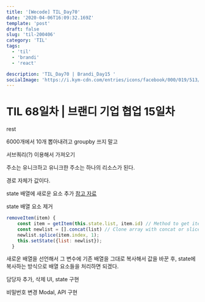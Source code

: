 ```yaml
---
title: '[Wecode] TIL_Day70'
date: '2020-04-06T16:09:32.169Z'
template: 'post'
draft: false
slug: 'til-200406'
category: 'TIL'
tags:
  - 'til'
  - 'brandi'
  - 'react'

description: 'TIL_Day70 | Brandi_Day15 '
socialImage: 'https://i.kym-cdn.com/entries/icons/facebook/000/019/513/til.jpg'
---
```


# TIL 68일차 | 브랜디 기업 협업 15일차

rest

6000개에서 10개 뽑아내려고 groupby 쓰지 말고

서브쿼리(?) 이용해서 가져오기

주소는 유니크하고 유니크한 주소는 하나의 리소스가 된다.

경로 자체가 값이다.

state 배열에 새로운 요소 추가
[참고 자료](https://stackoverflow.com/questions/59100863/how-to-set-state-array-using-react-hooks)

state 배열 요소 제거

```js
removeItem(item) {
    const item = getItem(this.state.list, item.id) // Method to get item in list through comparison (IE: find some item with item.id), it has to return ITEM and INDEX in array
    const newlist = [].concat(list) // Clone array with concat or slice(0)
    newlist.splice(item.index, 1);
    this.setState({list: newlist});
  }
```

새로운 배열을 선언해서 그 변수에 기존 배열을 그대로 복사해서 값을 바꾼 후, state에 복사하는 방식으로 배열 요소들을 처리하면 되겠다.

담당자 추가, 삭제 UI, state 구현

비밀번호 변경 Modal, API 구현
